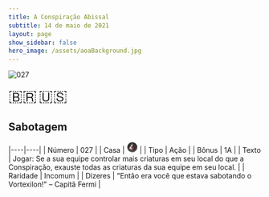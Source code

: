```yaml
---
title: A Conspiração Abissal
subtitle: 14 de maio de 2021
layout: page
show_sidebar: false
hero_image: /assets/aoaBackground.jpg
---
```


![027](https://cards-keyforge.s3.eu-north-1.amazonaws.com/media/pt/tac/027.png)

<span title="Português" style="font-size: 32px;cursor: pointer;" onclick="javascript:document.querySelector('img[alt=\'027\']').src=document.querySelector('img[alt=\'027\']').src.replace(/media\/[^/]+/, 'media/pt')">🇧🇷</span>
<span title="English" style="font-size: 32px;cursor: pointer;" onclick="javascript:document.querySelector('img[alt=\'027\']').src=document.querySelector('img[alt=\'027\']').src.replace(/media\/[^/]+/, 'media/en')">🇺🇸</span>

## Sabotagem

|----|----|
| Número | 027 |
| Casa | ![Conspiracy](https://raw.githubusercontent.com/cardsofkeyforge/cardsofkeyforge.github.io/master/tac/conspiracy.png "Conspiração") |
| Tipo | Ação |
| Bônus | 1A |
| Texto | Jogar: Se a sua equipe controlar  mais criaturas em seu local do que a  Conspiração, exauste todas as criaturas  da sua equipe em seu local. |
| Raridade | Incomum |
| Dizeres | "Então era você que estava sabotando  o Vortexilon!" – Capitã Fermi |

